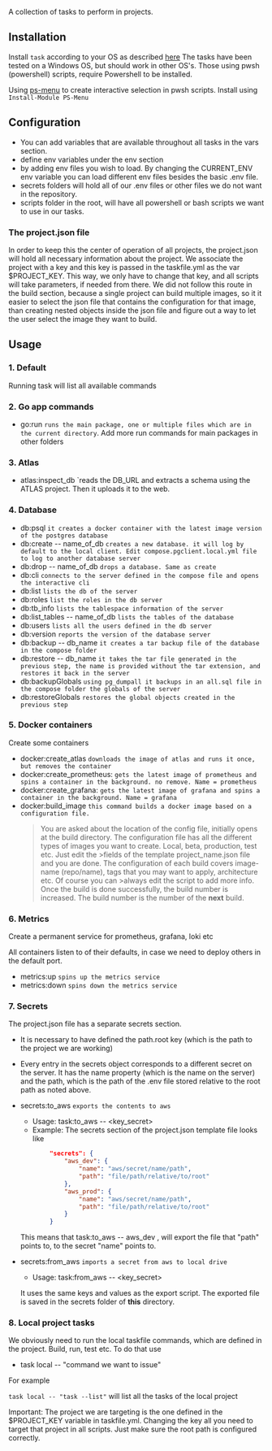 A collection of tasks to perform in projects.

## Installation

Install `task` according to your OS as described [here](https://taskfile.dev/installation/)
The tasks have been tested on a Windows OS, but should work in other OS's. Those using pwsh (powershell) scripts, require Powershell to be installed.

Using [ps-menu](https://github.com/chrisseroka/ps-menu) to create interactive selection in pwsh scripts. Install using `Install-Module PS-Menu`

## Configuration

- You can add variables that are available throughout all tasks in the vars section.
- define env variables under the env section
- by adding env files you wish to load. By changing the CURRENT_ENV env variable you can load different env files besides the basic .env file.
- secrets folders will hold all of our .env files or other files we do not want in the repository.
- scripts folder in the root, will have all powershell or bash scripts we want to use in our tasks.

### The project.json file

In order to keep this the center of operation of all projects, the project.json will hold all necessary information about the project. We associate the project with a key and this key is passed in the taskfile.yml as the var $PROJECT_KEY. This way, we only have to change that key, and all scripts will take parameters, if needed from there. We did not follow this route in the build section, because a single project can build multiple images, so it it easier to select the json file that contains the configuration for that image, than creating nested objects inside the json file and figure out a way to let the user select the image they want to build.

## Usage

### 1. Default

Running task will list all available commands

### 2. Go app commands

- go:run `runs the main package, one or multiple files which are in the current directory`. Add more run commands for main packages in other folders

### 3. Atlas

- atlas:inspect_db `reads the DB_URL and extracts a schema using the ATLAS project. Then it uploads it to the web.

### 4. Database

- db:psql `it creates a docker container with the latest image version of the postgres database`
- db:create -- name_of_db `creates a new database. it will log by default to the local client. Edit compose.pgclient.local.yml file to log to another database server`
- db:drop -- name_of_db `drops a database. Same as create`
- db:cli `connects to the server defined in the compose file and opens the interactive cli`
- db:list `lists the db of the server`
- db:roles `list the roles in the db server`
- db:tb_info `lists the tablespace information of the server`
- db:list_tables -- name_of_db `lists the tables of the database `
- db:users `lists all the users defined in the db server`
- db:version `reports the version of the database server`
- db:backup -- db_name `it creates a tar backup file of the database in the compose folder`
- db:restore -- db_name `it takes the tar file generated in the previous step, the name is provided without the tar extension, and restores it back in the server`
- db:backupGlobals `using pg_dumpall it backups in an all.sql file in the compose folder the globals of the server`
- db:restoreGlobals `restores the global objects created in the previous step`

### 5. Docker containers

Create some containers

- docker:create_atlas `downloads the image of atlas and runs it once, but removes the container`
- docker:create_prometheus: `gets the latest image of prometheus and spins a container in the background. no remove. Name = prometheus`
- docker:create_grafana: `gets the latest image of grafana and spins a container in the background. Name = grafana `
- docker:build_image `this command builds a docker image based on a configuration file.`
    >You are asked about the location of the config file, initially opens at the build directory.
    >The configuration file has all the different types of images you want to create. Local, beta, production, test etc. Just edit the >fields of the template project_name.json file and you are done.
    >The configuration of each build covers image-name (repo/name), tags that you may want to apply, architecture etc. Of course you can >always edit the script to add more info.
    >Once the build is done successfully, the build number is increased. The build number is the number of the **next** build.


### 6. Metrics

Create a permanent service for prometheus, grafana, loki etc

All containers listen to of their defaults, in case we need to deploy others in the default port.

- metrics:up `spins up the metrics service`
- metrics:down `spins down the metrics service`

### 7. Secrets

The project.json file has a separate secrets section.

- It is necessary to have defined the path.root key (which is the path to the project we are working)
- Every entry in the secrets object corresponds to a different secret on the server. It has the name property (which is the name on the server) and the path, which is the path of the .env file stored relative to the root path as noted above.

- secrets:to_aws `exports the contents to aws`
    - Usage: task:to_aws -- <key_secret>
    - Example: The secrets section of the project.json template file looks like
    ```json
            "secrets": {
                "aws_dev": {
                    "name": "aws/secret/name/path",
                    "path": "file/path/relative/to/root"
                },
                "aws_prod": {
                    "name": "aws/secret/name/path",
                    "path": "file/path/relative/to/root"
                }
            }
    ```
    This means that task:to_aws -- aws_dev , will export the file that "path" points to, to the secret "name" points to.
- secrets:from_aws `imports a secret from aws to local drive`
    - Usage: task:from_aws -- <key_secret>

    It uses the same keys and values as the export script. The exported file is saved in the secrets folder of **this** directory.

### 8. Local project tasks

We obviously need to run the local taskfile commands, which are defined in the project. Build, run, test etc.
To do that use

- task local -- "command we want to issue"

For example

`task local -- "task --list"` will list all the tasks of the local project

Important: The project we are targeting is the one defined in the $PROJECT_KEY variable in taskfile.yml. Changing the key all you need to target that project in all scripts. Just make sure the root path is configured correctly.